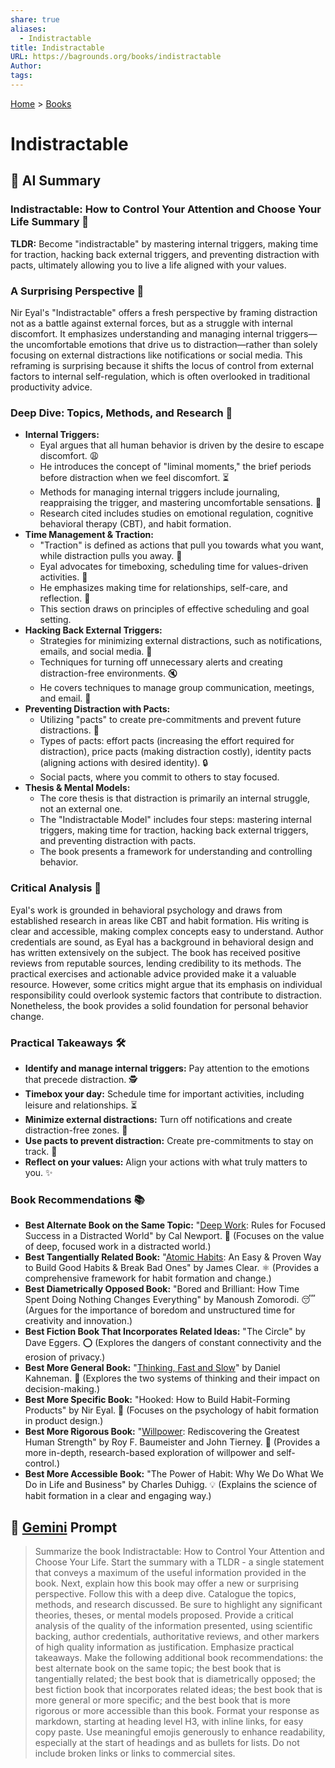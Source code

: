 ```yaml
---
share: true
aliases:
  - Indistractable
title: Indistractable
URL: https://bagrounds.org/books/indistractable
Author: 
tags: 
---
```

[Home](../index.md) > [Books](./index.md)  
# Indistractable  
## 🤖 AI Summary  
### Indistractable: How to Control Your Attention and Choose Your Life Summary 🧠  
**TLDR:** Become "indistractable" by mastering internal triggers, making time for traction, hacking back external triggers, and preventing distraction with pacts, ultimately allowing you to live a life aligned with your values.  
  
### A Surprising Perspective 🤯  
Nir Eyal's "Indistractable" offers a fresh perspective by framing distraction not as a battle against external forces, but as a struggle with internal discomfort. It emphasizes understanding and managing internal triggers—the uncomfortable emotions that drive us to distraction—rather than solely focusing on external distractions like notifications or social media. This reframing is surprising because it shifts the locus of control from external factors to internal self-regulation, which is often overlooked in traditional productivity advice.  
  
### Deep Dive: Topics, Methods, and Research 🔬  
* **Internal Triggers:**  
    * Eyal argues that all human behavior is driven by the desire to escape discomfort. 😩  
    * He introduces the concept of "liminal moments," the brief periods before distraction when we feel discomfort. ⏳  
    * Methods for managing internal triggers include journaling, reappraising the trigger, and mastering uncomfortable sensations. 📝  
    * Research cited includes studies on emotional regulation, cognitive behavioral therapy (CBT), and habit formation.  
* **Time Management & Traction:**  
    * "Traction" is defined as actions that pull you towards what you want, while distraction pulls you away. 🎯  
    * Eyal advocates for timeboxing, scheduling time for values-driven activities. 📅  
    * He emphasizes making time for relationships, self-care, and reflection. 🧘  
    * This section draws on principles of effective scheduling and goal setting.  
* **Hacking Back External Triggers:**  
    * Strategies for minimizing external distractions, such as notifications, emails, and social media. 📱  
    * Techniques for turning off unnecessary alerts and creating distraction-free environments. 🔇  
    * He covers techniques to manage group communication, meetings, and email. 📧  
* **Preventing Distraction with Pacts:**  
    * Utilizing "pacts" to create pre-commitments and prevent future distractions. 🤝  
    * Types of pacts: effort pacts (increasing the effort required for distraction), price pacts (making distraction costly), identity pacts (aligning actions with desired identity). 🔒  
    * Social pacts, where you commit to others to stay focused.  
* **Thesis & Mental Models:**  
    * The core thesis is that distraction is primarily an internal struggle, not an external one.  
    * The "Indistractable Model" includes four steps: mastering internal triggers, making time for traction, hacking back external triggers, and preventing distraction with pacts.  
    * The book presents a framework for understanding and controlling behavior.  
  
### Critical Analysis 🧐  
Eyal's work is grounded in behavioral psychology and draws from established research in areas like CBT and habit formation. His writing is clear and accessible, making complex concepts easy to understand. Author credentials are sound, as Eyal has a background in behavioral design and has written extensively on the subject. The book has received positive reviews from reputable sources, lending credibility to its methods. The practical exercises and actionable advice provided make it a valuable resource. However, some critics might argue that its emphasis on individual responsibility could overlook systemic factors that contribute to distraction. Nonetheless, the book provides a solid foundation for personal behavior change.  
  
### Practical Takeaways 🛠️  
* **Identify and manage internal triggers:** Pay attention to the emotions that precede distraction. 🕵️  
* **Timebox your day:** Schedule time for important activities, including leisure and relationships. ⏳  
* **Minimize external distractions:** Turn off notifications and create distraction-free zones. 📵  
* **Use pacts to prevent distraction:** Create pre-commitments to stay on track. 🤝  
* **Reflect on your values:** Align your actions with what truly matters to you. ✨  
  
### Book Recommendations 📚  
* **Best Alternate Book on the Same Topic:** "[Deep Work](./deep-work.md): Rules for Focused Success in a Distracted World" by Cal Newport. 🧘 (Focuses on the value of deep, focused work in a distracted world.)  
* **Best Tangentially Related Book:** "[Atomic Habits](./atomic-habits.md): An Easy & Proven Way to Build Good Habits & Break Bad Ones" by James Clear. ⚛️ (Provides a comprehensive framework for habit formation and change.)  
* **Best Diametrically Opposed Book:** "Bored and Brilliant: How Time Spent Doing Nothing Changes Everything" by Manoush Zomorodi. 😴 (Argues for the importance of boredom and unstructured time for creativity and innovation.)  
* **Best Fiction Book That Incorporates Related Ideas:** "The Circle" by Dave Eggers. ⭕ (Explores the dangers of constant connectivity and the erosion of privacy.)  
* **Best More General Book:** "[Thinking, Fast and Slow](./thinking-fast-and-slow.md)" by Daniel Kahneman. 🧠 (Explores the two systems of thinking and their impact on decision-making.)  
* **Best More Specific Book:** "Hooked: How to Build Habit-Forming Products" by Nir Eyal. 🎣 (Focuses on the psychology of habit formation in product design.)  
* **Best More Rigorous Book:** "[Willpower](./willpower.md): Rediscovering the Greatest Human Strength" by Roy F. Baumeister and John Tierney. 💪 (Provides a more in-depth, research-based exploration of willpower and self-control.)  
* **Best More Accessible Book:** "The Power of Habit: Why We Do What We Do in Life and Business" by Charles Duhigg. 💡 (Explains the science of habit formation in a clear and engaging way.)  
  
## 💬 [Gemini](https://gemini.google.com) Prompt  
> Summarize the book Indistractable: How to Control Your Attention and Choose Your Life. Start the summary with a TLDR - a single statement that conveys a maximum of the useful information provided in the book. Next, explain how this book may offer a new or surprising perspective. Follow this with a deep dive. Catalogue the topics, methods, and research discussed. Be sure to highlight any significant theories, theses, or mental models proposed. Provide a critical analysis of the quality of the information presented, using scientific backing, author credentials, authoritative reviews, and other markers of high quality information as justification. Emphasize practical takeaways. Make the following additional book recommendations: the best alternate book on the same topic; the best book that is tangentially related; the best book that is diametrically opposed; the best fiction book that incorporates related ideas; the best book that is more general or more specific; and the best book that is more rigorous or more accessible than this book. Format your response as markdown, starting at heading level H3, with inline links, for easy copy paste. Use meaningful emojis generously to enhance readability, especially at the start of headings and as bullets for lists. Do not include broken links or links to commercial sites.  

